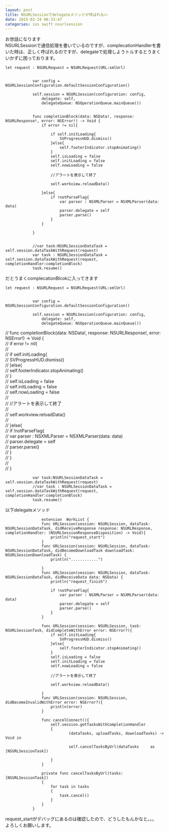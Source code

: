```yaml
---
layout: post
title: NSURLSessionでdelegateメソッドが呼ばれない
date: 2015-03-24 06:33:47
categories: ios swift nsurlsession
---
```

<!-- {% raw %} -->
<p>お世話になります<br>
NSURLSessionで通信処理を書いているのですが、complecationHandlerを書いた時は、正しく呼ばれるのですが、delegateで処理しようトルするとうまくいかずに困っております。</p>

<pre><code>let request : NSURLRequest = NSURLRequest(URL:xmlUrl)


            var config = NSURLSessionConfiguration.defaultSessionConfiguration()

            self.session = NSURLSession(configuration: config,
                delegate: self,
                delegateQueue: NSOperationQueue.mainQueue())


            func completionBlock(data: NSData!, response: NSURLResponse!, error: NSError!) -&gt; Void {
                if error != nil{

                    if self.initLoading{
                        SVProgressHUD.dismiss()
                    }else{
                        self.footerIndicator.stopAnimating()
                    }
                    self.isLoading = false
                    self.initLoading = false
                    self.nowLoading = false

                    //アラートを表示して終了

                    self.workview.reloadData()

                }else{
                    if !notParseFlag{
                        var parser : NSXMLParser = NSXMLParser(data: data)
                        parser.delegate = self
                        parser.parse()
                    }
                }

            }


            //var task:NSURLSessionDataTask = self.session.dataTaskWithRequest(request)
            var task : NSURLSessionDataTask = self.session.dataTaskWithRequest(request, completionHandler:completionBlock)
            task.resume()
</code></pre>

<p>だとうまくcomplecationBlcokに入ってきます</p>

<pre><code>let request : NSURLRequest = NSURLRequest(URL:xmlUrl)


            var config = NSURLSessionConfiguration.defaultSessionConfiguration()

            self.session = NSURLSession(configuration: config,
                delegate: self,
                delegateQueue: NSOperationQueue.mainQueue())
</code></pre>

<p>//                func completionBlock(data: NSData!, response: NSURLResponse!, error: NSError!) -> Void {<br>
//                    if error != nil{<br>
//                        <br>
//                        if self.initLoading{<br>
//                            SVProgressHUD.dismiss()<br>
//                        }else{<br>
//                            self.footerIndicator.stopAnimating()<br>
//                        }<br>
//                        self.isLoading = false<br>
//                        self.initLoading = false<br>
//                        self.nowLoading = false<br>
//                        <br>
//                        //アラートを表示して終了<br>
//                        <br>
//                        self.workview.reloadData()<br>
//                        <br>
//                    }else{<br>
//                        if !notParseFlag{<br>
//                            var parser : NSXMLParser = NSXMLParser(data: data)<br>
//                            parser.delegate = self<br>
//                            parser.parse()<br>
//                        }<br>
//                    }<br>
//                    <br>
//                }</p>

<pre><code>            var task:NSURLSessionDataTask = self.session.dataTaskWithRequest(request)
            //var task : NSURLSessionDataTask = self.session.dataTaskWithRequest(request, completionHandler:completionBlock)
            task.resume()
</code></pre>

<p>以下delegateメソッド</p>

<pre><code>                extension  WorkList {
                func URLSession(session: NSURLSession, dataTask: NSURLSessionDataTask, didReceiveResponse response: NSURLResponse, completionHandler: (NSURLSessionResponseDisposition) -&gt; Void){
                    println("request_start")
                }
                func URLSession(session: NSURLSession, dataTask: NSURLSessionDataTask, didBecomeDownloadTask downloadTask: NSURLSessionDownloadTask) {
                    println("............")

                }
                func URLSession(session: NSURLSession, dataTask: NSURLSessionDataTask, didReceiveData data: NSData) {
                    println("request_finish")

                    if !notParseFlag{
                        var parser : NSXMLParser = NSXMLParser(data: data)
                        parser.delegate = self
                        parser.parse()
                    }
                }

                func URLSession(session: NSURLSession, task: NSURLSessionTask, didCompleteWithError error: NSError?){
                    if self.initLoading{
                        SVProgressHUD.dismiss()
                    }else{
                        self.footerIndicator.stopAnimating()
                    }
                    self.isLoading = false
                    self.initLoading = false
                    self.nowLoading = false

                    //アラートを表示して終了

                    self.workview.reloadData()

                }
                func URLSession(session: NSURLSession, didBecomeInvalidWithError error: NSError?){
                    println(error)
                }

                func cancelConnect(){
                    self.session.getTasksWithCompletionHandler
                    {
                            (dataTasks, uploadTasks, downloadTasks) -&gt; Void in

                            self.cancelTasksByUrl(dataTasks     as [NSURLSessionTask])

                    }
                }

                private func cancelTasksByUrl(tasks: [NSURLSessionTask])
                {
                    for task in tasks
                    {
                        task.cancel()
                    }
                }
            }
</code></pre>

<p>request_startがデバッグにあるのは確認したので、どうしたもんかなと。。。<br>
よろしくお願いします。</p>
<!-- {% endraw %} -->
